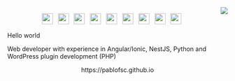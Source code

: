 <img align="right" src="https://github-readme-stats.vercel.app/api/top-langs/?username=pablofsc&layout=compact&theme=github_dark&langs_count=20" />

<p align="center">
  <img height="25px" width="25px" src="https://cdn.jsdelivr.net/gh/devicons/devicon/icons/javascript/javascript-original.svg" /> &nbsp;
  <img height="25px" width="25px" src="https://cdn.jsdelivr.net/gh/devicons/devicon/icons/typescript/typescript-original.svg" /> &nbsp;
  <img height="25px" width="25px" src="https://cdn.jsdelivr.net/gh/devicons/devicon@latest/icons/angular/angular-original.svg" /> &nbsp;
  <img height="25px" width="25px" src="https://cdn.jsdelivr.net/gh/devicons/devicon@latest/icons/ionic/ionic-original.svg" /> &nbsp;
  <img height="25px" width="25px" src="https://cdn.jsdelivr.net/gh/devicons/devicon/icons/react/react-original.svg" /> &nbsp;
  <img height="25px" width="25px" src="https://cdn.jsdelivr.net/gh/devicons/devicon@latest/icons/nodejs/nodejs-plain-wordmark.svg" /> &nbsp;
  <img height="25px" width="25px" src="https://cdn.jsdelivr.net/gh/devicons/devicon@latest/icons/nestjs/nestjs-original.svg" /> &nbsp;
  <img height="25px" width="25px" src="https://cdn.jsdelivr.net/gh/devicons/devicon@latest/icons/php/php-original.svg" /> &nbsp;
  <img height="25px" width="25px" src="https://cdn.jsdelivr.net/gh/devicons/devicon@latest/icons/firebase/firebase-original.svg" /> &nbsp;
</p>

<p>
  Hello world

  Web developer with experience in Angular/Ionic, NestJS, Python and WordPress plugin development (PHP)
</p>
  
<p align="center">
    https://pablofsc.github.io
</p>
